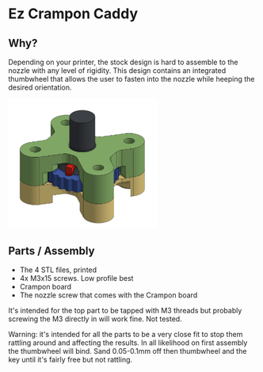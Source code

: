 # Ez Crampon Caddy

## Why?

Depending on your printer, the stock design is hard to assemble to the nozzle with any level of rigidity. This design contains an integrated thumbwheel that allows the user to fasten into the nozzle while heeping the desired orientation.

<img src="./assembly.png" width="300">

## Parts / Assembly

* The 4 STL files, printed
* 4x M3x15 screws. Low profile best
* Crampon board
* The nozzle screw that comes with the Crampon board

It's intended for the top part to be tapped with M3 threads but probably screwing the M3 directly in will work fine. Not tested.

Warning: it's intended for all the parts to be a very close fit to stop them rattling around and affecting the results. In all likelihood on first assembly the thumbwheel will bind. Sand 0.05-0.1mm off then thumbwheel and the key until it's fairly free but not rattling.
